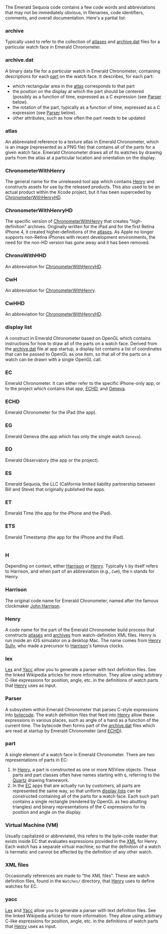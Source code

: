 The Emerald Sequoia code contains a few code words and abbreviations that may not be immediately obvious, in filenames, code identifiers, comments, and overall documentation. Here's a partial list:

### archive
Typically used to refer to the collection of [atlases](#atlas) and [archive.dat](#archivedat) files for a particular watch face in Emerald Chronometer.

### archive.dat
A binary data file for a particular watch in Emerald Chronometer, containing descriptions for each [part](#part) on the watch face. It describes, for each part:
*   which rectangular area in the [atlas](#atlas) corresponds to that part
*   the position on the display at which the part should be centered (possibly as a function of time, expressed as a C expression (see [Parser](#parser) below).
*   the rotation of the part, typically as a function of time, expressed as a C expression (see [Parser](#parser) below).
*   other attributes, such as how often the part needs to be updated

### atlas
An abbreviated reference to a texture atlas in Emerald Chronometer, which is an image (represented as a PNG file) that contains all of the parts for a given watch face. Emerald Chronometer draws all of its watches by drawing parts from the atlas at a particular location and orientation on the display.

### ChronometerWithHenry
The general name for the unreleased tool app which contains [Henry](#henry) and constructs assets for use by the released products. This also used to be an actual product within the Xcode project, but it has been superceded by [ChronometerWithHenryHD](#chronometerwithhenryhd).

### ChronometerWithHenryHD
The specific version of [ChronometerWithHenry](#chronometerwithhenry) that creates "high-definition" archives. Originally written for the iPad and for the first Retina iPhone 4, it created higher-definitions of the [atlases](#atlas). As Apple no longer supports non-Retina iPhones with recent development environments, the need for the non-HD version has gone away and it has been removed.

### ChronoWithHHD
An abbreviation for [ChronometerWithHenryHD](#chronometerwithhenryhd).

### CwH
An abbreviation for [ChronometerWithHenry](#chronometerwithhenry).

### CwHHD
An abbreviation for [ChronometerWithHenryHD](#chronometerwithhenryhd).

### display list
A construct in Emerald Chronometer based on OpenGL which contains instructions for how to draw all of the parts on a watch face. Derived from the [archive.dat](#archivedat) file at app startup, a display list contains a list of coordinates that can be passed to OpenGL as one item, so that all of the parts on a watch can be drawn with a single OpenGL call.

### EC
Emerald Chronometer. It can either refer to the specific iPhone-only app, or to the project which contains that app, [ECHD](#echd), and [Geneva](#eg).

### ECHD
Emerald Chronometer for the iPad (the app).

### EG
Emerald Geneva (the app which has only the single watch `Geneva`).

### EO
Emerald Observatory (the app or the project).

### ES
Emerald Sequoia, the LLC (California limited liability partnership between Bill and Steve) that originally published the apps.

### ET
Emerald Time (the app for the iPhone and the iPad).

### ETS
Emerald Timestamp (the app for the iPhone and the iPad).
#
### H
Depending on context, either [Harrison](#harrison) or [Henry](#henry). Typically `h` by itself refers to Harrison, and when part of an abbreviation (e.g., `CwH`), the `h` stands for Henry.

### Harrison
The original code name for Emerald Chronometer, named after the famous clockmaker [John Harrison](https://en.wikipedia.org/wiki/John_Harrison).

### Henry
A code name for the part of the Emerald Chronometer build process that constructs [atlases](#atlas) and [archives](#archive) from watch-definition XML files. Henry is run inside an iOS simulator on a desktop Mac. The name comes from [Henry Sully](https://en.wikipedia.org/wiki/Henry_Sully), who made a precursor to [Harrison](#harrison)'s famous clocks.

### lex
[Lex](https://en.wikipedia.org/wiki/Lex_(software)) and [Yacc](https://en.wikipedia.org/wiki/Yacc) allow you to generate a parser with text definition files. See the linked Wikipedia articles for more information. They allow using arbitrary C-like expressions for position, angle, etc. in the definitions of watch parts that [Henry](#henry) uses as input.

### Parser
A subsystem within Emerald Chronometer that parses C-style expressions into [bytecode](https://en.wikipedia.org/wiki/Bytecode). The watch definition files that feed into [Henry](#henry) allow these expressions in various places, such as angle of a hand as a function of the current time. The bytecode then forms part of the [archive.dat](#archivedat) files which are read at startup by Emerald Chronometer (and [ECHD](#echd)).

### part
A single element of a watch face in Emerald Chronometer. There are two representations of parts in EC:
1. In [Henry](#henry), a part is constructed as one or more NSView objects. These parts and part classes often have names starting with `Q`, referring to the [Quartz](https://developer.apple.com/library/archive/documentation/GraphicsImaging/Conceptual/drawingwithquartz2d/dq_overview/dq_overview.html) drawing framework.
2. In the [EC](#ec) apps that are actually run by customers, all parts are represented the same way, so that uniform [display lists](display-list) can be constructed containing all of the parts for a watch face. Each such part contains a single rectangle (rendered by OpenGL as two abutting triangles) and binary representations of the C expressions for its position and angle on the display.

### Virtual Machine (VM)
Usually capitalized or abbreviated, this refers to the byte-code reader that exists inside EC that evaluates expressions provided in the [XML](#xmlfiles) for Henry. Each watch has a separate virtual machine, so that the definition of a watch is hermetic and cannot be affected by the definition of any other watch.

### XML files
Occasionally references are made to "the XML files". These are watch definition files, found in the `Watches/` directory, that [Henry](#henry) uses to define watches for EC.

### yacc
[Lex](https://en.wikipedia.org/wiki/Lex_(software)) and [Yacc](https://en.wikipedia.org/wiki/Yacc) allow you to generate a parser with text definition files. See the linked Wikipedia articles for more information. They allow using arbitrary C-like expressions for position, angle, etc. in the definitions of watch parts that [Henry](#henry) uses as input.
